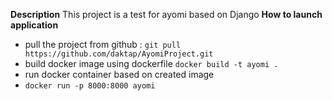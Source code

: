 **Description**
This project is a test for ayomi based on Django 
**How to launch application**
 - pull the project from github : 
  `git pull https://github.com/daktap/AyomiProject.git`
 - build docker image using dockerfile
  `docker build -t ayomi .`
 - run docker container based on created image
 - `docker run -p 8000:8000 ayomi`

